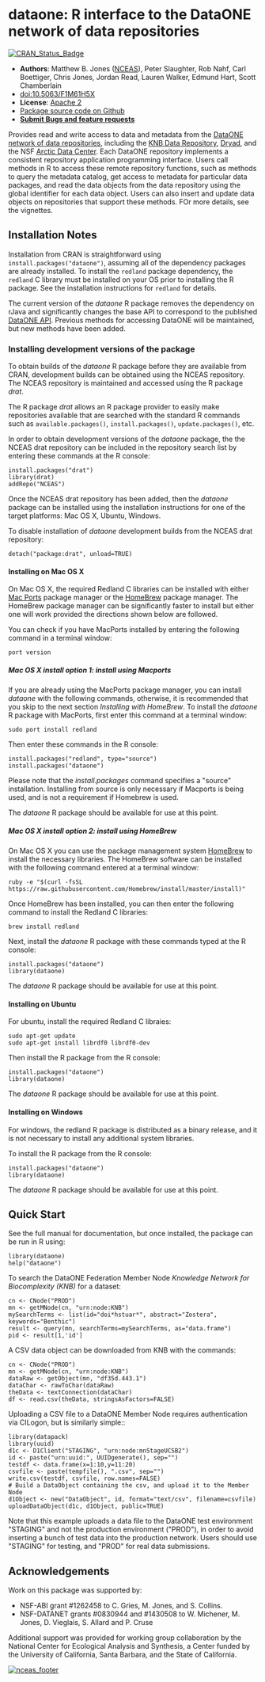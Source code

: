 #
# dataone: R interface to the DataONE network of data repositories
[![CRAN_Status_Badge](http://www.r-pkg.org/badges/version/dataone)](https://cran.r-project.org/package=dataone)

- **Authors**: Matthew B. Jones ([NCEAS](http://www.nceas.ucsb.edu)), Peter Slaughter, Rob Nahf, Carl Boettiger, Chris Jones, Jordan Read, Lauren Walker, Edmund Hart, Scott Chamberlain
- [doi:10.5063/F1M61H5X](http://doi.org/10.5063/F1M61H5X)
- **License**: [Apache 2](http://opensource.org/licenses/Apache-2.0)
- [Package source code on Github](https://github.com/DataONEorg/rdataone)
- [**Submit Bugs and feature requests**](https://github.com/DataONEorg/rdataone/issues)

Provides read and write access to data and metadata from the [DataONE network 
    of data repositories](https://www.dataone.org/current-member-nodes), including the
    [KNB Data Repository](https://knb.ecoinformatics.org), [Dryad](http://datadryad.org),
    and the NSF [Arctic Data Center](https://arcticdata.io).
    Each DataONE repository implements a consistent repository application 
    programming interface. Users call methods in R to access these remote 
    repository functions, such as methods to query the metadata catalog, get 
    access to metadata for particular data packages, and read the data objects 
    from the data repository using the global identifier for each data object. 
    Users can also insert and update data objects on repositories that support 
    these methods. FOr more details, see the vignettes.

## Installation Notes 

Installation from CRAN is straightforward using `install.packages("dataone")`, assuming all of the dependency packages are already installed.  To install the `redland` package dependency, the `redland` C library must be installed on your OS prior to installing the R package. See the installation
instructions for `redland` for details.

The current version of the *dataone* R package removes the dependency on rJava and significantly changes the base 
API to correspond to the published  [DataONE API](https://purl.dataone.org/architecture/apis/index.html).  Previous methods for accessing DataONE will be maintained, but new methods have been added. 

### Installing development versions of the package
To obtain builds of the *dataone* R package before they are available from CRAN, development builds
can be obtained using the NCEAS repository.  The NCEAS repository is maintained and accessed using the 
R package *drat*.

The R package *drat* allows an R package provider to easily make repositories available that are searched with the standard R 
commands such as `available.packages()`, `install.packages()`, `update.packages()`, etc.

In order to obtain development versions of the *dataone* package, the the NCEAS drat repository can be included 
in the repository search list by entering these commands at the R console:

```
install.packages("drat")
library(drat)
addRepo("NCEAS")
```

Once the NCEAS drat repository has been added, then the *dataone* package can be installed using the installation
instructions for one of the target platforms: Mac OS X, Ubuntu, Windows.

To disable installation of *dataone* development builds from the NCEAS drat repository:
```
detach("package:drat", unload=TRUE)
```

#### Installing on Mac OS X

On Mac OS X, the required Redland C libraries can be installed with either [Mac Ports](https://www.macports.org) package manager
or the [HomeBrew](http://brew.sh) package manager. The HomeBrew package manager can be significantly faster to install
but either one will work provided the directions shown below are followed.

You can check if you have MacPorts installed by entering the following command in a terminal window:

```
port version
```

##### Mac OS X install option 1: install using Macports
If you are already using the MacPorts package manager, you can install *dataone* with the following commands, 
otherwise, it is recommended that you skip to the next section *Installing with HomeBrew*. To install
the *dataone* R package with MacPorts, first enter this command at a terminal window:

```
sudo port install redland
```

Then enter these commands in the R console:

```
install.packages("redland", type="source")
install.packages("dataone")
```

Please note that the *install.packages* command specifies a "source" installation. Installing from
source is only necessary if Macports is being used, and is not a requirement if Homebrew is used.

The *dataone* R package should be available for use at this point.

##### Mac OS X install option 2: install using HomeBrew
On Mac OS X you can use the package management system [HomeBrew](http://brew.sh) to install the 
necessary libraries. The HomeBrew software can be installed with the following command entered at a terminal window:

```
ruby -e "$(curl -fsSL https://raw.githubusercontent.com/Homebrew/install/master/install)"
```

Once HomeBrew has been installed, you can then enter the following command to install the Redland C libraries:

```
brew install redland
```

Next, install the *dataone* R package with these commands typed at the R console:

```
install.packages("dataone")
library(dataone)
```
  
The *dataone* R package should be available for use at this point.

#### Installing on Ubuntu

For ubuntu, install the required Redland C libraies:

```
sudo apt-get update
sudo apt-get install librdf0 librdf0-dev
```

Then install the R package from the R console:

```
install.packages("dataone")
library(dataone)
```
  
The *dataone* R package should be available for use at this point.

#### Installing on Windows

For windows, the redland R package is distributed as a binary release, and it is not necessary to install any 
additional system libraries.

To install the R package from the R console:

```
install.packages("dataone")
library(dataone)
```

The *dataone* R package should be available for use at this point.

## Quick Start

See the full manual for documentation, but once installed, the package can be run in R using:
```
library(dataone)
help("dataone")
```

To search the DataONE Federation Member Node *Knowledge Network for Biocomplexity (KNB)* for a dataset:

```
cn <- CNode("PROD")
mn <- getMNode(cn, "urn:node:KNB")
mySearchTerms <- list(id="doi*hstuar*", abstract="Zostera", keywords="Benthic")
result <- query(mn, searchTerms=mySearchTerms, as="data.frame")
pid <- result[1,'id']
```

A CSV data object can be downloaded from KNB with the commands:

```
cn <- CNode("PROD")
mn <- getMNode(cn, "urn:node:KNB")
dataRaw <- getObject(mn, "df35d.443.1")
dataChar <- rawToChar(dataRaw)
theData <- textConnection(dataChar)
df <- read.csv(theData, stringsAsFactors=FALSE)
```

Uploading a CSV file to a DataONE Member Node requires authentication via CILogon, but is similarly simple::

```
library(datapack)
library(uuid)
d1c <- D1Client("STAGING", "urn:node:mnStageUCSB2")
id <- paste("urn:uuid:", UUIDgenerate(), sep="")
testdf <- data.frame(x=1:10,y=11:20)
csvfile <- paste(tempfile(), ".csv", sep="")
write.csv(testdf, csvfile, row.names=FALSE)
# Build a DataObject containing the csv, and upload it to the Member Node
d1Object <- new("DataObject", id, format="text/csv", filename=csvfile)
uploadDataObject(d1c, d1Object, public=TRUE)
```

Note that this example uploads a data file to the DataONE test environment "STAGING" and not the production environment ("PROD"), in order to avoid inserting a bunch of test data into the production
network. Users should use "STAGING" for testing, and "PROD" for real data submissions.

## Acknowledgements
Work on this package was supported by:

- NSF-ABI grant #1262458 to C. Gries, M. Jones, and S. Collins.
- NSF-DATANET grants #0830944 and #1430508 to W. Michener, M. Jones, D. Vieglais, S. Allard and P. Cruse

Additional support was provided for working group collaboration by the National Center for Ecological Analysis and Synthesis, a Center funded by the University of California, Santa Barbara, and the State of California.

[![nceas_footer](https://www.nceas.ucsb.edu/files/newLogo_0.png)](http://www.nceas.ucsb.edu)
